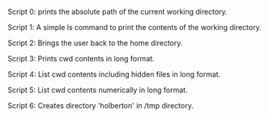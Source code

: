 Script 0: prints the absolute path of the current working directory.

Script 1: A simple ls command to print the contents of the working directory.

Script 2: Brings the user back to the home directory.

Script 3: Prints cwd contents in long format.

Script 4: List cwd contents including hidden files in long format.

Script 5: List cwd contents numerically in long format.

Script 6: Creates directory 'holberton' in /tmp directory.